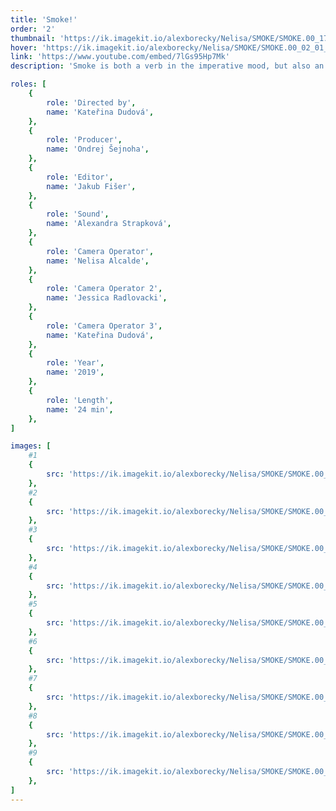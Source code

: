 ```yaml
---
title: 'Smoke!'
order: '2'
thumbnail: 'https://ik.imagekit.io/alexborecky/Nelisa/SMOKE/SMOKE.00_17_29_21.Still007_mPe2fjXsGe.jpg'
hover: 'https://ik.imagekit.io/alexborecky/Nelisa/SMOKE/SMOKE.00_02_01_19.Still002_jj3_rP6Zk.jpg'
link: 'https://www.youtube.com/embed/7lGs95Hp7Mk'
description: 'Smoke is both a verb in the imperative mood, but also an interjection. The film presents an elusive portrait of the extrastructural existence of a poet and king of modern times, living outside the system and conventions, but moving in all shades of the spectrum of meaning of the word.'

roles: [
    {
        role: 'Directed by',
        name: 'Kateřina Dudová',
    },
    {
        role: 'Producer',
        name: 'Ondrej Šejnoha',
    },
    {
        role: 'Editor',
        name: 'Jakub Fišer',
    },
    {
        role: 'Sound',
        name: 'Alexandra Strapková',
    },
    {
        role: 'Camera Operator',
        name: 'Nelisa Alcalde',
    },
    {
        role: 'Camera Operator 2',
        name: 'Jessica Radlovacki',
    },
    {
        role: 'Camera Operator 3',
        name: 'Kateřina Dudová',
    },
    {
        role: 'Year',
        name: '2019',
    },
    {
        role: 'Length',
        name: '24 min',
    },
]

images: [
    #1
    { 
        src: 'https://ik.imagekit.io/alexborecky/Nelisa/SMOKE/SMOKE.00_20_27_06.Still011_p4-falheT.jpg'
    },
    #2
    {
        src: 'https://ik.imagekit.io/alexborecky/Nelisa/SMOKE/SMOKE.00_14_06_02.Still010_5pSiqdK0Rs.jpg'
    },
    #3
    {
        src: 'https://ik.imagekit.io/alexborecky/Nelisa/SMOKE/SMOKE.00_05_54_22.Still003_8ZNugwmzIyKg.jpg'
    },
    #4
    {
        src: 'https://ik.imagekit.io/alexborecky/Nelisa/SMOKE/SMOKE.00_01_31_05.Still001_4cCtMKMEa6vi_.jpg'
    },
    #5
    {
        src: 'https://ik.imagekit.io/alexborecky/Nelisa/SMOKE/SMOKE.00_17_29_21.Still007_mPe2fjXsGe.jpg'
    },
    #6
    {
        src: 'https://ik.imagekit.io/alexborecky/Nelisa/SMOKE/SMOKE.00_15_37_07.Still008_T9Z-WPA6cSSb.jpg'
    },
    #7
    {
        src: 'https://ik.imagekit.io/alexborecky/Nelisa/SMOKE/SMOKE.00_07_34_02.Still004_9JO6GAEvCc.jpg'
    },
    #8
    {
        src: 'https://ik.imagekit.io/alexborecky/Nelisa/SMOKE/SMOKE.00_23_42_10.Still005_gyvpl3Hnna_vD.jpg'
    },
    #9
    {
        src: 'https://ik.imagekit.io/alexborecky/Nelisa/SMOKE/SMOKE.00_02_01_19.Still002_jj3_rP6Zk.jpg'
    },
]
---
```


